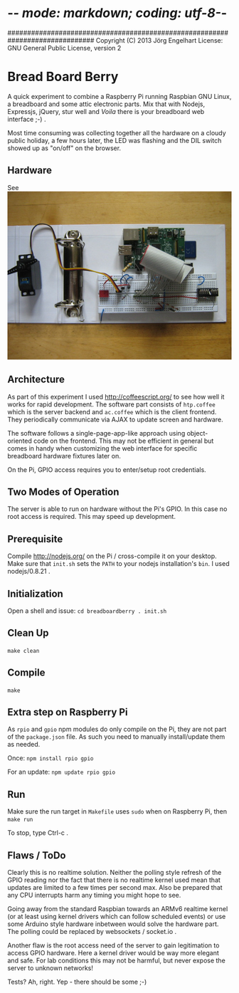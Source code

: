 # -*- mode: markdown; coding: utf-8-*-
##############################################################################
Copyright (C) 2013 Jörg Engelhart
License: GNU General Public License, version 2

Bread Board Berry
=================
A quick experiment to combine a Raspberry Pi running Raspbian GNU Linux, a breadboard and some attic electronic parts. Mix that with Nodejs, Expressjs, jQuery, stur well and *Voila* there is your breadboard web interface ;-) .

Most time consuming was collecting together all the hardware on a cloudy public holiday, a few hours later, the LED was flashing and the DIL switch showed up as "on/off" on the browser.

Hardware
--------
See ![hardware.jpg](hardware.jpg)

Architecture
------------
As part of this experiment I used <http://coffeescript.org/> to see how well it works for rapid development. The software part consists of `htp.coffee` which is the server backend and `ac.coffee` which is the client frontend. They periodically communicate via AJAX to update screen and hardware.

The software follows a single-page-app-like approach using object-oriented code on the frontend. This may not be efficient in general but comes in handy when customizing the web interface for specific breadboard hardware fixtures later on.

On the Pi, GPIO access requires you to enter/setup root credentials.

Two Modes of Operation
----------------------
The server is able to run on hardware without the Pi's GPIO. In this case no root access is required. This may speed up development.

Prerequisite
-----------
Compile <http://nodejs.org/> on the Pi / cross-compile it on your desktop. Make sure that `init.sh` sets the `PATH` to your nodejs installation's `bin`. I used nodejs/0.8.21 .

Initialization
--------------
Open a shell and issue:
`cd breadboardberry
. init.sh`

Clean Up
--------
`make clean`

Compile
-------
`make`

Extra step on Raspberry Pi
--------------------------
As `rpio` and `gpio` npm modules do only compile on the Pi, they are not part of the `package.json` file. As such you need to manually install/update them as needed.

Once:
`npm install rpio gpio`

For an update:
`npm update rpio gpio`

Run
---
Make sure the run target in `Makefile` uses `sudo` when on Raspberry Pi, then
`make run`

To stop, type Ctrl-c .

Flaws / ToDo
------------
Clearly this is no realtime solution. Neither the polling style refresh of the GPIO reading nor the fact that there is no realtime kernel used mean that updates are limited to a few times per second max. Also be prepared that any CPU interrupts harm any timing you might hope to see.

Going away from the standard Raspbian towards an ARMv6 realtime kernel (or at least using kernel drivers which can follow scheduled events) or use some Arduino style hardware inbetween would solve the hardware part. The polling could be replaced by websockets / socket.io .

Another flaw is the root access need of the server to gain legitimation to access GPIO hardware. Here a kernel driver would be way more elegant and safe. For lab conditions this may not be harmful, but never expose the server to unknown networks!

Tests? Ah, right. Yep - there should be some ;-)


